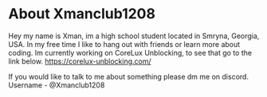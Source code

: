 # About Xmanclub1208
Hey my name is Xman, im a high school student located in Smryna, Georgia, USA.
In my free time I like to hang out with friends or learn more about coding.
Im currently working on CoreLux Unblocking, to see that go to the link below.
https://corelux-unblocking.com/

If you would like to talk to me about something please dm me on discord. Username - @Xmanclub1208
